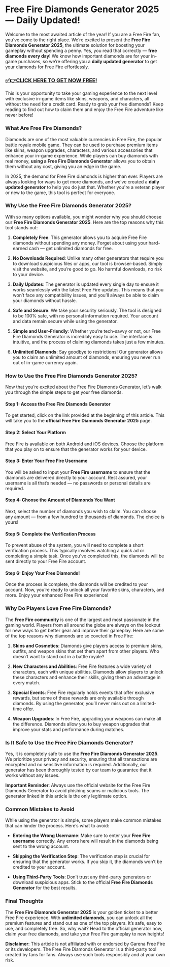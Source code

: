 # Free Fire Diamonds Generator 2025 — Daily Updated!

Welcome to the most awaited article of the year! If you are a Free Fire fan, you’ve come to the right place. We’re excited to present the **Free Fire Diamonds Generator 2025**, the ultimate solution for boosting your gameplay without spending a penny. Yes, you read that correctly — **free diamonds every day**! We know how important diamonds are for your in-game purchases, so we’re offering you a **daily updated generator** to get your diamonds for Free Fire effortlessly.

### [✅👉CLICK HERE TO GET NOW FREE!](https://freeforyou.xyz/free/fire/go/)

This is your opportunity to take your gaming experience to the next level with exclusive in-game items like skins, weapons, and characters, all without the need for a credit card. Ready to grab your free diamonds? Keep reading to find out how to claim them and enjoy the Free Fire adventure like never before!

### What Are Free Fire Diamonds?

Diamonds are one of the most valuable currencies in Free Fire, the popular battle royale mobile game. They can be used to purchase premium items like skins, weapon upgrades, characters, and various accessories that enhance your in-game experience. While players can buy diamonds with real money, **using a Free Fire Diamonds Generator** allows you to obtain them without any cost, giving you an edge in the game.

In 2025, the demand for Free Fire diamonds is higher than ever. Players are always looking for ways to get more diamonds, and we’ve created a **daily updated generator** to help you do just that. Whether you're a veteran player or new to the game, this tool is perfect for everyone.

### Why Use the Free Fire Diamonds Generator 2025?

With so many options available, you might wonder why you should choose our **Free Fire Diamonds Generator 2025**. Here are the top reasons why this tool stands out:

1. **Completely Free**: This generator allows you to acquire Free Fire diamonds without spending any money. Forget about using your hard-earned cash — get unlimited diamonds for free.
   
2. **No Downloads Required**: Unlike many other generators that require you to download suspicious files or apps, our tool is browser-based. Simply visit the website, and you’re good to go. No harmful downloads, no risk to your device.

3. **Daily Updates**: The generator is updated every single day to ensure it works seamlessly with the latest Free Fire updates. This means that you won’t face any compatibility issues, and you’ll always be able to claim your diamonds without hassle.

4. **Safe and Secure**: We take your security seriously. The tool is designed to be 100% safe, with no personal information required. Your account and data remain secure while using the generator.

5. **Simple and User-Friendly**: Whether you’re tech-savvy or not, our Free Fire Diamonds Generator is incredibly easy to use. The interface is intuitive, and the process of claiming diamonds takes just a few minutes.

6. **Unlimited Diamonds**: Say goodbye to restrictions! Our generator allows you to claim an unlimited amount of diamonds, ensuring you never run out of in-game currency again.

### How to Use the Free Fire Diamonds Generator 2025?

Now that you’re excited about the Free Fire Diamonds Generator, let’s walk you through the simple steps to get your free diamonds.

#### Step 1: Access the Free Fire Diamonds Generator

To get started, click on the link provided at the beginning of this article. This will take you to the **official Free Fire Diamonds Generator 2025** page.

#### Step 2: Select Your Platform

Free Fire is available on both Android and iOS devices. Choose the platform that you play on to ensure that the generator works for your device.

#### Step 3: Enter Your Free Fire Username

You will be asked to input your **Free Fire username** to ensure that the diamonds are delivered directly to your account. Rest assured, your username is all that’s needed — no passwords or personal details are required.

#### Step 4: Choose the Amount of Diamonds You Want

Next, select the number of diamonds you wish to claim. You can choose any amount — from a few hundred to thousands of diamonds. The choice is yours!

#### Step 5: Complete the Verification Process

To prevent abuse of the system, you will need to complete a short verification process. This typically involves watching a quick ad or completing a simple task. Once you’ve completed this, the diamonds will be sent directly to your Free Fire account.

#### Step 6: Enjoy Your Free Diamonds!

Once the process is complete, the diamonds will be credited to your account. Now, you’re ready to unlock all your favorite skins, characters, and more. Enjoy your enhanced Free Fire experience!

### Why Do Players Love Free Fire Diamonds?

The **Free Fire community** is one of the largest and most passionate in the gaming world. Players from all around the globe are always on the lookout for new ways to get better gear and improve their gameplay. Here are some of the top reasons why diamonds are so coveted in Free Fire:

1. **Skins and Cosmetics**: Diamonds give players access to premium skins, outfits, and weapon skins that set them apart from other players. Who doesn’t want to stand out in a battle royale?

2. **New Characters and Abilities**: Free Fire features a wide variety of characters, each with unique abilities. Diamonds allow players to unlock these characters and enhance their skills, giving them an advantage in every match.

3. **Special Events**: Free Fire regularly holds events that offer exclusive rewards, but some of these rewards are only available through diamonds. By using the generator, you’ll never miss out on a limited-time offer.

4. **Weapon Upgrades**: In Free Fire, upgrading your weapons can make all the difference. Diamonds allow you to buy weapon upgrades that improve your stats and performance during matches.

### Is It Safe to Use the Free Fire Diamonds Generator?

Yes, it is completely safe to use the **Free Fire Diamonds Generator 2025**. We prioritize your privacy and security, ensuring that all transactions are encrypted and no sensitive information is required. Additionally, our generator has been thoroughly tested by our team to guarantee that it works without any issues.

**Important Reminder**: Always use the official website for the Free Fire Diamonds Generator to avoid phishing scams or malicious tools. The generator linked in this article is the only legitimate option.

### Common Mistakes to Avoid

While using the generator is simple, some players make common mistakes that can hinder the process. Here’s what to avoid:

- **Entering the Wrong Username**: Make sure to enter your **Free Fire username** correctly. Any errors here will result in the diamonds being sent to the wrong account.
  
- **Skipping the Verification Step**: The verification step is crucial for ensuring that the generator works. If you skip it, the diamonds won’t be credited to your account.

- **Using Third-Party Tools**: Don’t trust any third-party generators or download suspicious apps. Stick to the official **Free Fire Diamonds Generator** for the best results.

### Final Thoughts

The **Free Fire Diamonds Generator 2025** is your golden ticket to a better Free Fire experience. With **unlimited diamonds**, you can unlock all the premium features and stand out as one of the top players. It’s safe, easy to use, and completely free. So, why wait? Head to the official generator now, claim your free diamonds, and take your Free Fire gameplay to new heights!

**Disclaimer**: This article is not affiliated with or endorsed by Garena Free Fire or its developers. The Free Fire Diamonds Generator is a third-party tool created by fans for fans. Always use such tools responsibly and at your own risk.
